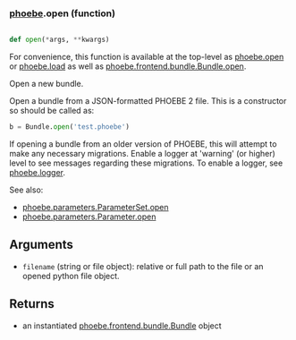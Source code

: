 ### [phoebe](phoebe.md).open (function)


```py

def open(*args, **kwargs)

```



For convenience, this function is available at the top-level as
[phoebe.open](phoebe.open.md) or [phoebe.load](phoebe.load.md) as well as
[phoebe.frontend.bundle.Bundle.open](phoebe.frontend.bundle.Bundle.open.md).

Open a new bundle.

Open a bundle from a JSON-formatted PHOEBE 2 file.
This is a constructor so should be called as:

```py
b = Bundle.open('test.phoebe')
```

If opening a bundle from an older version of PHOEBE, this will attempt
to make any necessary migrations.  Enable a logger at 'warning' (or higher)
level to see messages regarding these migrations.  To enable a logger,
see [phoebe.logger](phoebe.logger.md).

See also:
* [phoebe.parameters.ParameterSet.open](phoebe.parameters.ParameterSet.open.md)
* [phoebe.parameters.Parameter.open](phoebe.parameters.Parameter.open.md)

Arguments
----------
* `filename` (string or file object): relative or full path to the file
    or an opened python file object.

Returns
---------
* an instantiated [phoebe.frontend.bundle.Bundle](phoebe.frontend.bundle.Bundle.md) object


